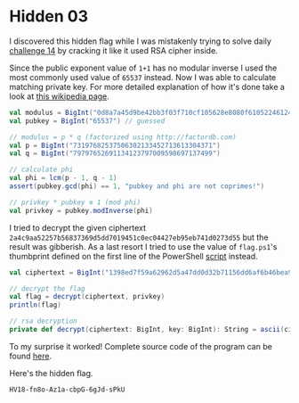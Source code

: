 # Hidden 03

I discovered this hidden flag while I was mistakenly trying to solve daily [challenge 14](../day14/README.md) by cracking it like it used RSA cipher inside.

Since the public exponent value of `1+1` has no modular inverse I used the most commonly used value of `65537` instead. Now I was able to calculate matching private key. For more detailed explanation of how it's done take a look at [this wikipedia page](https://en.wikipedia.org/wiki/RSA_%28cryptosystem%29#Key_generation).

```scala
val modulus = BigInt("0d8a7a45d9be42bb3f03f710cf105628e8080f6105224612481908dc721", 16)
val pubkey = BigInt("65537") // guessed

// modulus = p * q (factorized using http://factordb.com)
val p = BigInt("73197682537506302133452713613304371")
val q = BigInt("79797652691134123797009598697137499")

// calculate phi
val phi = lcm(p - 1, q - 1)
assert(pubkey.gcd(phi) == 1, "pubkey and phi are not coprimes!")

// privkey * pubkey ≡ 1 (mod phi)
val privkey = pubkey.modInverse(phi)
```

I tried to decrypt the given ciphertext `2a4c9aa52257b56837369d5dd7019451c0ec04427eb95eb741d0273d55` but the result was gibberish. As a last resort I tried to use the value of `flag.ps1`'s thumbprint defined on the first line of the PowerShell [script](../day14/files/power.ps1) instead. 

```scala
val ciphertext = BigInt("1398ed7f59a62962d5a47dd0d32b71156dd6af6b46bea949976331b8e1", 16)

// decrypt the flag
val flag = decrypt(ciphertext, privkey)
println(flag)

// rsa decryption
private def decrypt(ciphertext: BigInt, key: BigInt): String = ascii(ciphertext.modPow(key, modulus).toByteArray)
```

To my surprise it worked! Complete source code of the program can be found [here](../../src/main/scala/hackvent2018/Hidden03.scala). 

Here's the hidden flag.

```
HV18-fn8o-Az1a-cbpG-6gJd-sPkU
```
